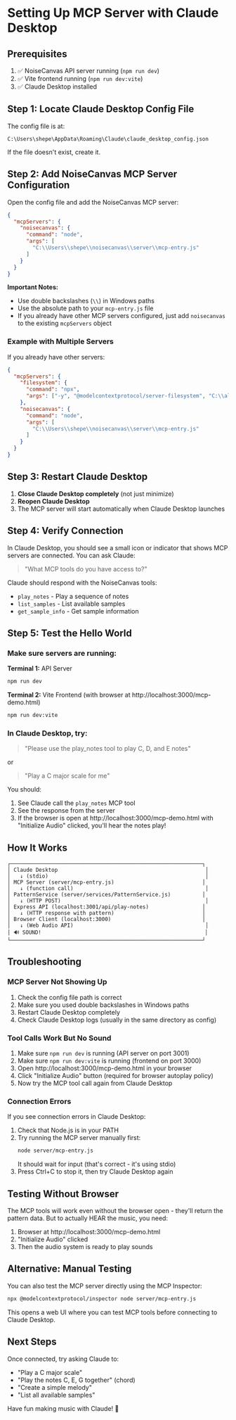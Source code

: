 # Setting Up MCP Server with Claude Desktop

## Prerequisites

1. ✅ NoiseCanvas API server running (`npm run dev`)
2. ✅ Vite frontend running (`npm run dev:vite`)
3. ✅ Claude Desktop installed

## Step 1: Locate Claude Desktop Config File

The config file is at:
```
C:\Users\shepe\AppData\Roaming\Claude\claude_desktop_config.json
```

If the file doesn't exist, create it.

## Step 2: Add NoiseCanvas MCP Server Configuration

Open the config file and add the NoiseCanvas MCP server:

```json
{
  "mcpServers": {
    "noisecanvas": {
      "command": "node",
      "args": [
        "C:\\Users\\shepe\\noisecanvas\\server\\mcp-entry.js"
      ]
    }
  }
}
```

**Important Notes:**
- Use double backslashes (`\\`) in Windows paths
- Use the absolute path to your `mcp-entry.js` file
- If you already have other MCP servers configured, just add `noisecanvas` to the existing `mcpServers` object

### Example with Multiple Servers

If you already have other servers:

```json
{
  "mcpServers": {
    "filesystem": {
      "command": "npx",
      "args": ["-y", "@modelcontextprotocol/server-filesystem", "C:\\allowed\\path"]
    },
    "noisecanvas": {
      "command": "node",
      "args": [
        "C:\\Users\\shepe\\noisecanvas\\server\\mcp-entry.js"
      ]
    }
  }
}
```

## Step 3: Restart Claude Desktop

1. **Close Claude Desktop completely** (not just minimize)
2. **Reopen Claude Desktop**
3. The MCP server will start automatically when Claude Desktop launches

## Step 4: Verify Connection

In Claude Desktop, you should see a small icon or indicator that shows MCP servers are connected. You can ask Claude:

> "What MCP tools do you have access to?"

Claude should respond with the NoiseCanvas tools:
- `play_notes` - Play a sequence of notes
- `list_samples` - List available samples
- `get_sample_info` - Get sample information

## Step 5: Test the Hello World

### Make sure servers are running:

**Terminal 1:** API Server
```bash
npm run dev
```

**Terminal 2:** Vite Frontend (with browser at http://localhost:3000/mcp-demo.html)
```bash
npm run dev:vite
```

### In Claude Desktop, try:

> "Please use the play_notes tool to play C, D, and E notes"

or

> "Play a C major scale for me"

You should:
1. See Claude call the `play_notes` MCP tool
2. See the response from the server
3. If the browser is open at http://localhost:3000/mcp-demo.html with "Initialize Audio" clicked, you'll hear the notes play!

## How It Works

```
┌─────────────────────────────────────────────────────────────┐
│ Claude Desktop                                               │
│   ↓ (stdio)                                                  │
│ MCP Server (server/mcp-entry.js)                            │
│   ↓ (function call)                                          │
│ PatternService (server/services/PatternService.js)          │
│   ↓ (HTTP POST)                                              │
│ Express API (localhost:3001/api/play-notes)                 │
│   ↓ (HTTP response with pattern)                            │
│ Browser Client (localhost:3000)                             │
│   ↓ (Web Audio API)                                          │
│ 🔊 SOUND!                                                    │
└─────────────────────────────────────────────────────────────┘
```

## Troubleshooting

### MCP Server Not Showing Up

1. Check the config file path is correct
2. Make sure you used double backslashes in Windows paths
3. Restart Claude Desktop completely
4. Check Claude Desktop logs (usually in the same directory as config)

### Tool Calls Work But No Sound

1. Make sure `npm run dev` is running (API server on port 3001)
2. Make sure `npm run dev:vite` is running (frontend on port 3000)
3. Open http://localhost:3000/mcp-demo.html in your browser
4. Click "Initialize Audio" button (required for browser autoplay policy)
5. Now try the MCP tool call again from Claude Desktop

### Connection Errors

If you see connection errors in Claude Desktop:
1. Check that Node.js is in your PATH
2. Try running the MCP server manually first:
   ```bash
   node server/mcp-entry.js
   ```
   It should wait for input (that's correct - it's using stdio)
3. Press Ctrl+C to stop it, then try Claude Desktop again

## Testing Without Browser

The MCP tools will work even without the browser open - they'll return the pattern data. But to actually HEAR the music, you need:

1. Browser at http://localhost:3000/mcp-demo.html
2. "Initialize Audio" clicked
3. Then the audio system is ready to play sounds

## Alternative: Manual Testing

You can also test the MCP server directly using the MCP Inspector:

```bash
npx @modelcontextprotocol/inspector node server/mcp-entry.js
```

This opens a web UI where you can test MCP tools before connecting to Claude Desktop.

## Next Steps

Once connected, try asking Claude to:
- "Play a C major scale"
- "Play the notes C, E, G together" (chord)
- "Create a simple melody"
- "List all available samples"

Have fun making music with Claude! 🎵
